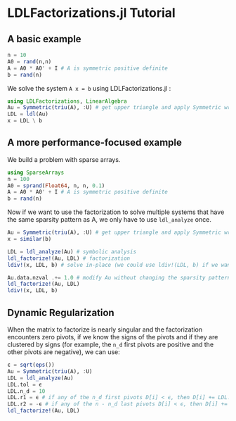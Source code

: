 # LDLFactorizations.jl Tutorial

## A basic example

```julia
n = 10
A0 = rand(n,n)
A = A0 * A0' + I # A is symmetric positive definite
b = rand(n)
```

We solve the system `A x = b` using LDLFactorizations.jl :

```julia 
using LDLFactorizations, LinearAlgebra
Au = Symmetric(triu(A), :U) # get upper triangle and apply Symmetric wrapper
LDL = ldl(Au)
x = LDL \ b
```

## A more performance-focused example

We build a problem with sparse arrays.

```julia
using SparseArrays
n = 100
A0 = sprand(Float64, n, n, 0.1)
A = A0 * A0' + I # A is symmetric positive definite
b = rand(n)
```

Now if we want to use the factorization to solve multiple systems that have 
the same sparsity pattern as A, we only have to use `ldl_analyze` once.

```julia 
Au = Symmetric(triu(A), :U) # get upper triangle and apply Symmetric wrapper
x = similar(b)

LDL = ldl_analyze(Au) # symbolic analysis
ldl_factorize!(Au, LDL) # factorization
ldiv!(x, LDL, b) # solve in-place (we could use ldiv!(LDL, b) if we want to overwrite b)

Au.data.nzval .+= 1.0 # modify Au without changing the sparsity pattern
ldl_factorize!(Au, LDL) 
ldiv!(x, LDL, b)
```

## Dynamic Regularization

When the matrix to factorize is nearly singular and the factorization encounters zero pivots, 
if we know the signs of the pivots and if they are clustered by signs (for example, the 
`n_d` first pivots are positive and the other pivots are negative), we can use:

```julia
ϵ = sqrt(eps())
Au = Symmetric(triu(A), :U)
LDL = ldl_analyze(Au)
LDL.tol = ϵ
LDL.n_d = 10
LDL.r1 = ϵ # if any of the n_d first pivots D[i] < ϵ, then D[i] += LDL.r1    
LDL.r2 = -ϵ # if any of the n - n_d last pivots D[i] < ϵ, then D[i] += LDL.r2 
ldl_factorize!(Au, LDL)
```